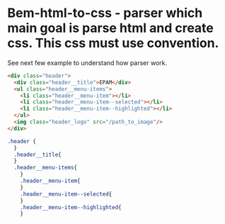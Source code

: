 Bem-html-to-css - parser which main goal is parse html and create css. This css must use convention.
===============

See next few example to understand how parser work.

~~~html
<div class="header">
  <div class="header__title">EPAM</div>
  <ul class="header__menu-items">
    <li class="header__menu-item"></li>
    <li class="header__menu-item--selected"></li>
    <li class="header__menu-item--highlighted"></li>
  </ul>
  <img class="header_logo" src="/path_to_image"/>
</div>
~~~


~~~css
.header {
  }
  .header__title{
  }
  .header__menu-items{
    }
    .header__menu-item{
    }
    .header__menu-item--selected{
    }
    .header__menu-item--highlighted{
    }
~~~
